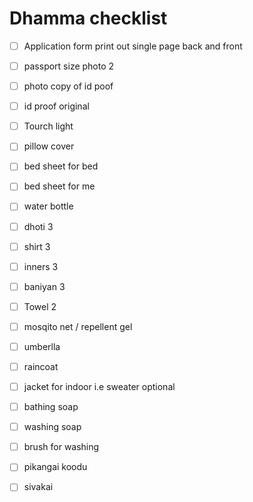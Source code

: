 # Dhamma checklist

- [ ] Application form print out single page back and front 
- [ ] passport size photo 2
- [ ] photo copy of id poof
- [ ] id proof original

- [ ] Tourch light
- [ ] pillow cover
- [ ] bed sheet for bed
- [ ] bed sheet for me
- [ ] water bottle
- [ ] dhoti 3
- [ ] shirt 3
- [ ] inners 3
- [ ] baniyan 3
- [ ] Towel 2 
- [ ] mosqito net / repellent gel
- [ ] umberlla
- [ ] raincoat
- [ ] jacket for indoor i.e sweater optional
- [ ] bathing soap
- [ ] washing soap
- [ ] brush for washing
- [ ] pikangai koodu
- [ ] sivakai
